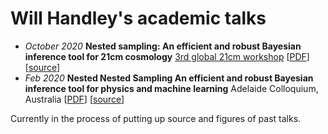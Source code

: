 # Will Handley's academic talks

* _October 2020_ **Nested sampling: An efficient and robust Bayesian inference tool for 21cm cosmology** [3rd global 21cm workshop](https://sites.google.com/view/third21cmglobalworkshop/) [[PDF](https://github.com/williamjameshandley/talks/raw/21cm_2020_workshop_cambridge/will_handley_21cm_2020_workshop_cambridge.pdf)]  [[source](https://github.com/williamjameshandley/talks/tree/21cm_2020_workshop_cambridge)]
* _Feb 2020_  **Nested Nested Sampling An efficient and robust Bayesian inference tool for physics and machine learning** Adelaide Colloquium, Australia [[PDF](https://github.com/williamjameshandley/talks/raw/adelaide_2020/will_handley_adelaide_2020.pdf)] 
 [[source](https://github.com/williamjameshandley/talks/tree/adelaide_2020)]

Currently in the process of putting up source and figures of past talks.
